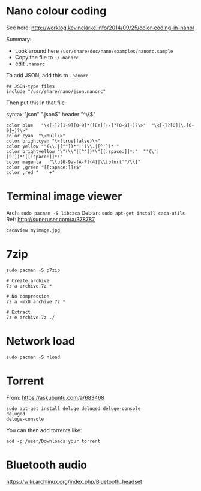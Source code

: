 # Nano colour coding
See here: http://worklog.kevinclarke.info/2014/09/25/color-coding-in-nano/

Summary:

 * Look around here `/usr/share/doc/nano/examples/nanorc.sample`
 * Copy the file to `~/.nanorc`
 * edit `.nanorc`

To add JSON, add this to `.nanorc`

    ## JSON-type files
    include "/usr/share/nano/json.nanorc"

Then put this in that file

syntax "json" "\.json$"
header "^\{$"

    color blue   "\<[-]?[1-9][0-9]*([Ee][+-]?[0-9]+)?\>"  "\<[-]?[0](\.[0-9]+)?\>"
    color cyan  "\<null\>"
    color brightcyan "\<(true|false)\>"
    color yellow ""(\\.|[^"])*"|'(\\.|[^'])*'"
    color brightyellow "\"(\\"|[^"])*\"[[:space:]]*:"  "'(\'|[^'])*'[[:space:]]*:"
    color magenta   "\\u[0-9a-fA-F]{4}|\\[bfnrt'"/\\]"
    color ,green "[[:space:]]+$"
    color ,red "    +"


# Terminal image viewer
Arch: `sudo pacman -S libcaca`
Debian: `sudo apt-get install caca-utils`
Ref: http://superuser.com/a/378787

`cacaview myimage.jpg`

# 7zip
```
sudo pacman -S p7zip

# Create archive
7z a archive.7z *

# No compression
7z a -mx0 archive.7z *

# Extract
7z e archive.7z ./
```

# Network load
`sudo pacman -S nload`

# Torrent
From: https://askubuntu.com/a/683468

```
sudo apt-get install deluge deluged deluge-console
deluged
deluge-console
```
You can then add torrents like:

```
add -p /user/Downloads your.torrent
```

# Bluetooth audio
https://wiki.archlinux.org/index.php/Bluetooth_headset

